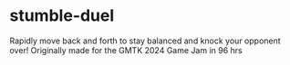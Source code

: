 # stumble-duel
Rapidly move back and forth to stay balanced and knock your opponent over! Originally made for the GMTK 2024 Game Jam in 96 hrs
